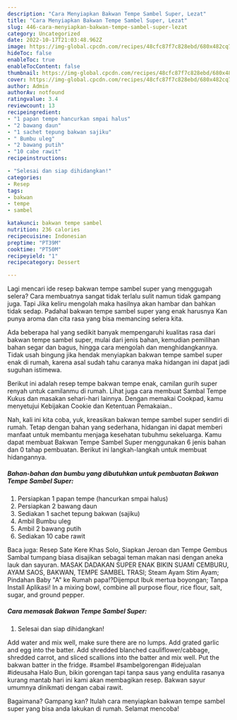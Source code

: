 ```yaml
---
description: "Cara Menyiapkan Bakwan Tempe Sambel Super, Lezat"
title: "Cara Menyiapkan Bakwan Tempe Sambel Super, Lezat"
slug: 446-cara-menyiapkan-bakwan-tempe-sambel-super-lezat
category: Uncategorized
date: 2022-10-17T21:03:48.962Z
image: https://img-global.cpcdn.com/recipes/48cfc87f7c828ebd/680x482cq70/bakwan-tempe-sambel-super-foto-resep-utama.jpg
hideToc: false
enableToc: true
enableTocContent: false
thumbnail: https://img-global.cpcdn.com/recipes/48cfc87f7c828ebd/680x482cq70/bakwan-tempe-sambel-super-foto-resep-utama.jpg
cover: https://img-global.cpcdn.com/recipes/48cfc87f7c828ebd/680x482cq70/bakwan-tempe-sambel-super-foto-resep-utama.jpg
author: Admin
authorAv: notfound
ratingvalue: 3.4
reviewcount: 13
recipeingredient:
- "1 papan tempe hancurkan smpai halus"
- "2 bawang daun"
- "1 sachet tepung bakwan sajiku"
- " Bumbu uleg"
- "2 bawang putih"
- "10 cabe rawit"
recipeinstructions:

- "Selesai dan siap dihidangkan!"
categories:
- Resep
tags:
- bakwan
- tempe
- sambel

katakunci: bakwan tempe sambel 
nutrition: 236 calories
recipecuisine: Indonesian
preptime: "PT39M"
cooktime: "PT50M"
recipeyield: "1"
recipecategory: Dessert

---
```



Lagi mencari ide resep bakwan tempe sambel super yang menggugah selera? Cara membuatnya sangat tidak terlalu sulit namun tidak gampang juga. Tapi Jika keliru mengolah maka hasilnya akan hambar dan bahkan tidak sedap. Padahal bakwan tempe sambel super yang enak harusnya Kan punya aroma dan cita rasa yang bisa memancing selera kita.


Ada beberapa hal yang sedikit banyak mempengaruhi kualitas rasa dari bakwan tempe sambel super, mulai dari jenis bahan, kemudian pemilihan bahan segar dan bagus, hingga cara mengolah dan menghidangkannya. Tidak usah bingung jika hendak menyiapkan bakwan tempe sambel super enak di rumah, karena asal sudah tahu caranya maka hidangan ini dapat jadi suguhan istimewa.

Berikut ini adalah resep tempe bakwan tempe enak, camilan gurih super renyah untuk camilanmu di rumah. Lihat juga cara membuat Sambal Tempe Kukus dan masakan sehari-hari lainnya. Dengan memakai Cookpad, kamu menyetujui Kebijakan Cookie dan Ketentuan Pemakaian..


Nah, kali ini kita coba, yuk, kreasikan bakwan tempe sambel super sendiri di rumah. Tetap dengan bahan yang sederhana, hidangan ini dapat memberi manfaat untuk membantu menjaga kesehatan tubuhmu sekeluarga. Kamu dapat membuat Bakwan Tempe Sambel Super menggunakan 6 jenis bahan dan 0 tahap pembuatan. Berikut ini langkah-langkah untuk membuat hidangannya.

<!--inarticleads1-->

##### Bahan-bahan dan bumbu yang dibutuhkan untuk pembuatan Bakwan Tempe Sambel Super:

1. Persiapkan 1 papan tempe (hancurkan smpai halus)
1. Persiapkan 2 bawang daun
1. Sediakan 1 sachet tepung bakwan (sajiku)
1. Ambil  Bumbu uleg
1. Ambil 2 bawang putih
1. Sediakan 10 cabe rawit


Baca juga: Resep Sate Kere Khas Solo, Siapkan Jeroan dan Tempe Gembus Sambal tumpang biasa disajikan sebagai teman makan nasi dengan aneka lauk dan sayuran. MASAK DADAKAN SUPER ENAK BIKIN SUAMI CEMBURU, AYAM SAOS, BAKWAN, TEMPE SAMBEL TRASI; Steam Ayam Stim Ayam; Pindahan Baby &#34;A&#34; ke Rumah papa⁉️Dijemput Ibuk mertua boyongan; Tanpa Install Aplikasi! In a mixing bowl, combine all purpose flour, rice flour, salt, sugar, and ground pepper. 

<!--inarticleads2-->

##### Cara memasak Bakwan Tempe Sambel Super:


1. Selesai dan siap dihidangkan!

Add water and mix well, make sure there are no lumps. Add grated garlic and egg into the batter. Add shredded blanched cauliflower/cabbage, shredded carrot, and sliced scallions into the batter and mix well. Put the bakwan batter in the fridge. #sambel #sambelgorengan #idejualan #ideusaha Halo Bun, bikin gorengan tapi tanpa saus yang endulita rasanya kurang mantab hari ini kami akan membagikan resep. Bakwan sayur umumnya dinikmati dengan cabai rawit. 

Bagaimana? Gampang kan? Itulah cara menyiapkan bakwan tempe sambel super yang bisa anda lakukan di rumah. Selamat mencoba!
